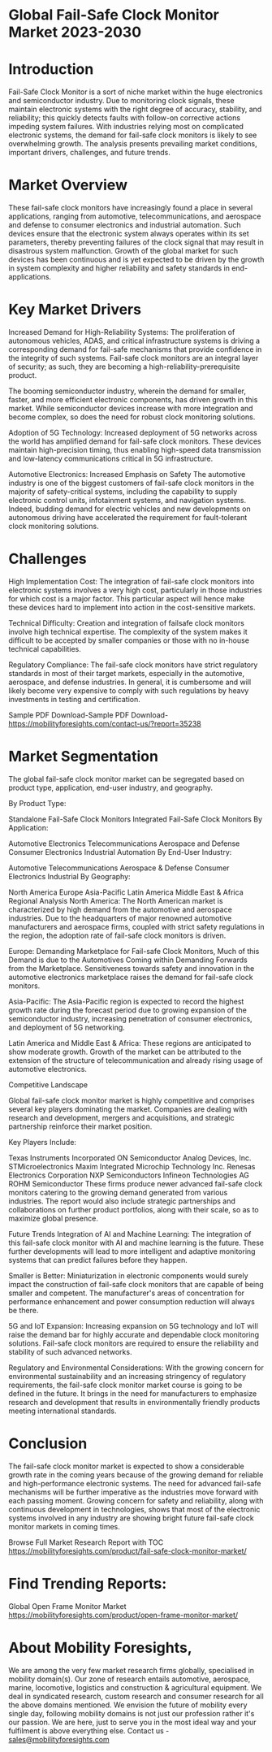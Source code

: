 # Global Fail-Safe Clock Monitor Market 2023-2030
# Introduction

Fail-Safe Clock Monitor is a sort of niche market within the huge electronics and semiconductor industry. Due to monitoring clock signals, these maintain electronic systems with the right degree of accuracy, stability, and reliability; this quickly detects faults with follow-on corrective actions impeding system failures. With industries relying most on complicated electronic systems, the demand for fail-safe clock monitors is likely to see overwhelming growth. The analysis presents prevailing market conditions, important drivers, challenges, and future trends.

# Market Overview

These fail-safe clock monitors have increasingly found a place in several applications, ranging from automotive, telecommunications, and aerospace and defense to consumer electronics and industrial automation. Such devices ensure that the electronic system always operates within its set parameters, thereby preventing failures of the clock signal that may result in disastrous system malfunction. Growth of the global market for such devices has been continuous and is yet expected to be driven by the growth in system complexity and higher reliability and safety standards in end-applications.

# Key Market Drivers

Increased Demand for High-Reliability Systems: The proliferation of autonomous vehicles, ADAS, and critical infrastructure systems is driving a corresponding demand for fail-safe mechanisms that provide confidence in the integrity of such systems. Fail-safe clock monitors are an integral layer of security; as such, they are becoming a high-reliability-prerequisite product.

The booming semiconductor industry, wherein the demand for smaller, faster, and more efficient electronic components, has driven growth in this market. While semiconductor devices increase with more integration and become complex, so does the need for robust clock monitoring solutions.

Adoption of 5G Technology: Increased deployment of 5G networks across the world has amplified demand for fail-safe clock monitors. These devices maintain high-precision timing, thus enabling high-speed data transmission and low-latency communications critical in 5G infrastructure.

Automotive Electronics: Increased Emphasis on Safety The automotive industry is one of the biggest customers of fail-safe clock monitors in the majority of safety-critical systems, including the capability to supply electronic control units, infotainment systems, and navigation systems. Indeed, budding demand for electric vehicles and new developments on autonomous driving have accelerated the requirement for fault-tolerant clock monitoring solutions.

# Challenges

High Implementation Cost: The integration of fail-safe clock monitors into electronic systems involves a very high cost, particularly in those industries for which cost is a major factor. This particular aspect will hence make these devices hard to implement into action in the cost-sensitive markets.

Technical Difficulty: Creation and integration of failsafe clock monitors involve high technical expertise. The complexity of the system makes it difficult to be accepted by smaller companies or those with no in-house technical capabilities.

Regulatory Compliance: The fail-safe clock monitors have strict regulatory standards in most of their target markets, especially in the automotive, aerospace, and defense industries. In general, it is cumbersome and will likely become very expensive to comply with such regulations by heavy investments in testing and certification.


Sample PDF Download-Sample PDF Download- https://mobilityforesights.com/contact-us/?report=35238




# Market Segmentation

The global fail-safe clock monitor market can be segregated based on product type, application, end-user industry, and geography.

By Product Type:

Standalone Fail-Safe Clock Monitors
Integrated Fail-Safe Clock Monitors
By Application:

Automotive Electronics
Telecommunications
Aerospace and Defense
Consumer Electronics
Industrial Automation
By End-User Industry:

Automotive
Telecommunications
Aerospace & Defense
Consumer Electronics
Industrial
By Geography:

North America
Europe
Asia-Pacific
Latin America
Middle East & Africa
Regional Analysis
North America: The North American market is characterized by high demand from the automotive and aerospace industries. Due to the headquarters of major renowned automotive manufacturers and aerospace firms, coupled with strict safety regulations in the region, the adoption rate of fail-safe clock monitors is driven.

Europe: Demanding Marketplace for Fail-safe Clock Monitors, Much of this Demand is due to the Automotives Coming within Demanding Forwards from the Marketplace. Sensitiveness towards safety and innovation in the automotive electronics marketplace raises the demand for fail-safe clock monitors.

Asia-Pacific: The Asia-Pacific region is expected to record the highest growth rate during the forecast period due to growing expansion of the semiconductor industry, increasing penetration of consumer electronics, and deployment of 5G networking.

Latin America and Middle East & Africa: These regions are anticipated to show moderate growth. Growth of the market can be attributed to the extension of the structure of telecommunication and already rising usage of automotive electronics.

Competitive Landscape

Global fail-safe clock monitor market is highly competitive and comprises several key players dominating the market. Companies are dealing with research and development, mergers and acquisitions, and strategic partnership reinforce their market position.

Key Players Include:

Texas Instruments Incorporated
ON Semiconductor
Analog Devices, Inc.
STMicroelectronics
Maxim Integrated
Microchip Technology Inc.
Renesas Electronics Corporation
NXP Semiconductors
Infineon Technologies AG
ROHM Semiconductor
These firms produce newer advanced fail-safe clock monitors catering to the growing demand generated from various industries. The report would also include strategic partnerships and collaborations on further product portfolios, along with their scale, so as to maximize global presence.

Future Trends
Integration of AI and Machine Learning: The integration of this fail-safe clock monitor with AI and machine learning is the future. These further developments will lead to more intelligent and adaptive monitoring systems that can predict failures before they happen.

Smaller is Better: Miniaturization in electronic components would surely impact the construction of fail-safe clock monitors that are capable of being smaller and competent. The manufacturer's areas of concentration for performance enhancement and power consumption reduction will always be there.

5G and IoT Expansion: Increasing expansion on 5G technology and IoT will raise the demand bar for highly accurate and dependable clock monitoring solutions. Fail-safe clock monitors are required to ensure the reliability and stability of such advanced networks.

Regulatory and Environmental Considerations: With the growing concern for environmental sustainability and an increasing stringency of regulatory requirements, the fail-safe clock monitor market course is going to be defined in the future. It brings in the need for manufacturers to emphasize research and development that results in environmentally friendly products meeting international standards.

# Conclusion
The fail-safe clock monitor market is expected to show a considerable growth rate in the coming years because of the growing demand for reliable and high-performance electronic systems. The need for advanced fail-safe mechanisms will be further imperative as the industries move forward with each passing moment. Growing concern for safety and reliability, along with continuous development in technologies, shows that most of the electronic systems involved in any industry are showing bright future fail-safe clock monitor markets in coming times.





Browse Full Market Research Report with TOC
https://mobilityforesights.com/product/fail-safe-clock-monitor-market/








# Find Trending Reports:
Global Open Frame Monitor Market https://mobilityforesights.com/product/open-frame-monitor-market/







# About Mobility Foresights,
We are among the very few market research firms globally, specialised in mobility domain(s). Our zone of research entails automotive, aerospace, marine, locomotive, logistics and construction & agricultural equipment. We deal in syndicated research, custom research and consumer research for all the above domains mentioned.
We envision the future of mobility every single day, following mobility domains is not just our profession rather it's our passion. We are here, just to serve you in the most ideal way and your fulfilment is above everything else. Contact us -  sales@mobilityforesights.com 





